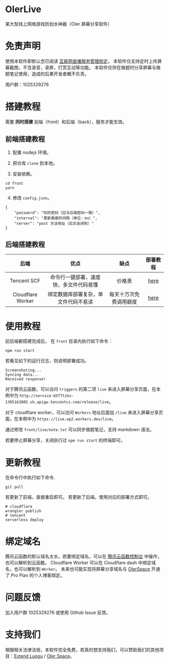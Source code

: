 # OIerLive
某大型线上网络游戏防划水神器（OIer 屏幕分享软件）

# 免责声明
使用本软件即默认您已阅读 [互联网直播服务管理规定](http://www.cac.gov.cn/2016-11/04/c_1119847629.htm)。
本软件仅支持定时上传屏幕截图，不含录音，录屏，打赏互动等功能。
本软件仅供在做题时分享屏幕与做题笔记使用，造成的后果开发者概不负责。

用户群：1025329276

# 搭建教程

需要 **同时搭建** 前端（front）和后端（back），服务才能生效。

## 前端搭建教程

1. 配置 nodejs 环境。

2. 把仓库 `clone` 到本地。

3. 安装依赖。
  ```
  cd front
  yarn
  ```

4. 修改 `config.json`。
  ```
  {
      "password": "你的密码（应与后端密码一致）",
      "interval": "更新画面的间隔（单位：ms）",
      "server": "post 方法地址（后文会讲到）"
  }
  ```

## 后端搭建教程

| 后端 | 优点 | 缺点 | 部署教程 |
| :-----------: | :-----------: | :-----------: | :-----------: |
| Tencent SCF | 命令行一键部署，速度快，多文件代码易懂 | 价格贵 | [here](/back/tencentSCF/README.md) |
| Cloudflare Worker | 绑定数据库部署复杂，单文件代码不易读 | 每天十万次免费调用额度 | [here](/back/cloudflareWorker/README.md) |

# 使用教程

前后端都搭建完成后， 在 `front` 目录内执行如下命令：
```
npm run start
```

若看见如下的运行日志，则说明部署成功。
```
Screenshoting...
Syncing data...
Received response!
```

对于腾讯云函数，可以访问 `triggers` 的第二项 `live` 来进入屏幕分享页面，在本例中为 `http://service-65f7tzkx-1305163805.sh.apigw.tencentcs.com/release/live`。

对于 cloudflare worker，可以访问 `Workers` 地址后面加 `/live` 来进入屏幕分享页面，在本例中为 `https://live.op2.workers.dev/live`。

通过修改 `front/live/note.txt` 可以同步做题笔记，支持 markdown 语法。

若要停止屏幕分享，关闭执行过 `npm run start` 的终端即可。

# 更新教程
在命令行中执行如下命令.
```
git pull
```
若更新了前端，直接重启即可。
若更新了后端，使用对应的部署方式即可。
```
# cloudflare
wrangler publish
# tencent
serverless deploy
```

# 绑定域名

腾讯云函数的默认域名太长，若要绑定域名，可以在 [腾讯云函数控制台](https://console.cloud.tencent.com/scf/list) 中操作，也可以解析到云函数。
Cloudflare Worker 可以在 Cloudflare dash 中绑定域名，也可以解析到 `Worker`。
未来也可能实现将屏幕分享域名与 [OIerSpace](https://oier.space) 开通了 Pro Plan 的个人博客绑定。

# 问题反馈

加入用户群 1025329276 或使用 Github Issue 反馈。

# 支持我们

根据相关法律法规，本软件完全免费，若真的想支持我们，可以赞助我们的其他项目：[Extend Luogu](https://afdian.net/@extend-luogu) / [OIer Space](https://afdian.net/@bohan)。